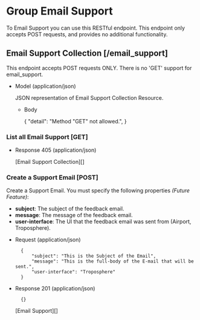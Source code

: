 # Group Email Support
To Email Support you can use this RESTful endpoint. This endpoint only accepts POST requests, and provides no additional functionality.


## Email Support Collection [/email_support]
This endpoint accepts POST requests ONLY. There is no 'GET' support for email_support.

+ Model (application/json)

    JSON representation of Email Support Collection Resource.

    + Body

        {
            "detail": "Method \"GET\" not allowed.",
        }


### List all Email Support [GET]
+ Response 405 (application/json)

    [Email Support Collection][]

### Create a Support Email [POST]
Create a Support Email.  You must specify the following properties *(Future Feature)*:
- **subject**: The subject of the feedback email.
- **message**: The message of the feedback email.
- **user-interface**: The UI that the feedback email was sent from (Airport, Troposphere).

+ Request (application/json)

        {
            "subject": "This is the Subject of the Email",
            "message": "This is the full-body of the E-mail that will be sent.",
            "user-interface": "Troposphere"
        }

+ Response 201 (application/json)

        {}
  [Email Support][]
